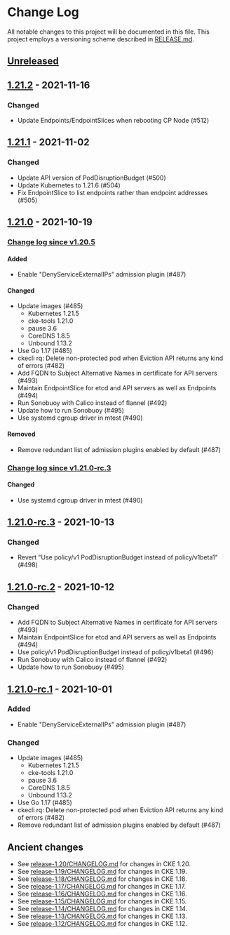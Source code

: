 # Change Log

All notable changes to this project will be documented in this file.
This project employs a versioning scheme described in [RELEASE.md](RELEASE.md#versioning).

## [Unreleased]

## [1.21.2] - 2021-11-16

### Changed

- Update Endpoints/EndpointSlices when rebooting CP Node (#512)

## [1.21.1] - 2021-11-02

### Changed

- Update API version of PodDisruptionBudget (#500)
- Update Kubernetes to 1.21.6 (#504)
- Fix EndpointSlice to list endpoints rather than endpoint addresses (#505)

## [1.21.0] - 2021-10-19

### [Change log since v1.20.5][1.21.0]

#### Added

- Enable "DenyServiceExternalIPs" admission plugin (#487)

#### Changed

- Update images (#485)
  - Kubernetes 1.21.5
  - cke-tools 1.21.0
  - pause 3.6
  - CoreDNS 1.8.5
  - Unbound 1.13.2
- Use Go 1.17 (#485)
- ckecli rq: Delete non-protected pod when Eviction API returns any kind of errors (#482)
- Add FQDN to Subject Alternative Names in certificate for API servers (#493)
- Maintain EndpointSlice for etcd and API servers as well as Endpoints (#494)
- Run Sonobuoy with Calico instead of flannel (#492)
- Update how to run Sonobuoy (#495)
- Use systemd cgroup driver in mtest (#490)

#### Removed

- Remove redundant list of admission plugins enabled by default (#487)

### [Change log since v1.21.0-rc.3][1.21.0-rcdiff]

#### Changed

- Use systemd cgroup driver in mtest (#490)

## [1.21.0-rc.3] - 2021-10-13

### Changed

- Revert "Use policy/v1 PodDisruptionBudget instead of policy/v1beta1" (#498)

## [1.21.0-rc.2] - 2021-10-12

### Changed

- Add FQDN to Subject Alternative Names in certificate for API servers (#493)
- Maintain EndpointSlice for etcd and API servers as well as Endpoints (#494)
- Use policy/v1 PodDisruptionBudget instead of policy/v1beta1 (#496)
- Run Sonobuoy with Calico instead of flannel (#492)
- Update how to run Sonobuoy (#495)

## [1.21.0-rc.1] - 2021-10-01

### Added

- Enable "DenyServiceExternalIPs" admission plugin (#487)

### Changed

- Update images (#485)
  - Kubernetes 1.21.5
  - cke-tools 1.21.0
  - pause 3.6
  - CoreDNS 1.8.5
  - Unbound 1.13.2
- Use Go 1.17 (#485)
- ckecli rq: Delete non-protected pod when Eviction API returns any kind of errors (#482)
- Remove redundant list of admission plugins enabled by default (#487)

## Ancient changes

- See [release-1.20/CHANGELOG.md](https://github.com/cybozu-go/cke/blob/release-1.20/CHANGELOG.md) for changes in CKE 1.20.
- See [release-1.19/CHANGELOG.md](https://github.com/cybozu-go/cke/blob/release-1.19/CHANGELOG.md) for changes in CKE 1.19.
- See [release-1.18/CHANGELOG.md](https://github.com/cybozu-go/cke/blob/release-1.18/CHANGELOG.md) for changes in CKE 1.18.
- See [release-1.17/CHANGELOG.md](https://github.com/cybozu-go/cke/blob/release-1.17/CHANGELOG.md) for changes in CKE 1.17.
- See [release-1.16/CHANGELOG.md](https://github.com/cybozu-go/cke/blob/release-1.16/CHANGELOG.md) for changes in CKE 1.16.
- See [release-1.15/CHANGELOG.md](https://github.com/cybozu-go/cke/blob/release-1.15/CHANGELOG.md) for changes in CKE 1.15.
- See [release-1.14/CHANGELOG.md](https://github.com/cybozu-go/cke/blob/release-1.14/CHANGELOG.md) for changes in CKE 1.14.
- See [release-1.13/CHANGELOG.md](https://github.com/cybozu-go/cke/blob/release-1.13/CHANGELOG.md) for changes in CKE 1.13.
- See [release-1.12/CHANGELOG.md](https://github.com/cybozu-go/cke/blob/release-1.12/CHANGELOG.md) for changes in CKE 1.12.

[Unreleased]: https://github.com/cybozu-go/cke/compare/v1.21.2...HEAD
[1.21.2]: https://github.com/cybozu-go/cke/compare/v1.21.1...v1.21.2
[1.21.1]: https://github.com/cybozu-go/cke/compare/v1.21.0...v1.21.1
[1.21.0]: https://github.com/cybozu-go/cke/compare/v1.20.5...v1.21.0
[1.21.0-rcdiff]: https://github.com/cybozu-go/cke/compare/v1.21.0-rc.3...v1.21.0
[1.21.0-rc.3]: https://github.com/cybozu-go/cke/compare/v1.21.0-rc.2...v1.21.0-rc.3
[1.21.0-rc.2]: https://github.com/cybozu-go/cke/compare/v1.21.0-rc.1...v1.21.0-rc.2
[1.21.0-rc.1]: https://github.com/cybozu-go/cke/compare/v1.20.5...v1.21.0-rc.1
